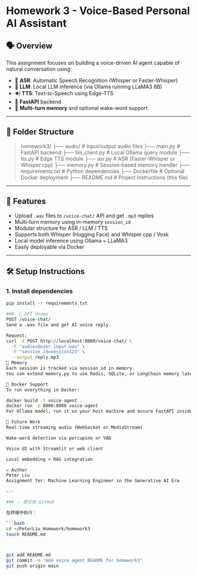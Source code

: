 # Homework 3 - Voice-Based Personal AI Assistant

## 🗣️ Overview

This assignment focuses on building a voice-driven AI agent capable of natural conversation using:

- 🎤 **ASR**: Automatic Speech Recognition (Whisper or Faster-Whisper)
- 🧠 **LLM**: Local LLM inference (via Ollama running LLaMA3 8B)
- 🔊 **TTS**: Text-to-Speech using Edge-TTS
- 🛜 **FastAPI** backend
- 🧠 **Multi-turn memory** and optional wake-word support

---

## 📁 Folder Structure

>homework3/
>├── audio/ # Input/output audio files
>├── main.py # FastAPI backend
>├── llm_client.py # Local Ollama query module
>├── tts.py # Edge TTS module
>├── asr.py # ASR (Faster-Whisper or Whisper.cpp)
>├── memory.py # Session-based memory handler
>├── requirements.txt # Python dependencies
>├── Dockerfile # Optional Docker deployment
>├── README.md # Project instructions (this file)


---

## 🚀 Features

- Upload `.wav` files to `/voice-chat/` API and get `.mp3` replies
- Multi-turn memory using in-memory `session_id`
- Modular structure for ASR / LLM / TTS
- Supports both Whisper (Hugging Face) and Whisper.cpp / Vosk
- Local model inference using Ollama + LLaMA3
- Easily deployable via Docker

---

## 🛠️ Setup Instructions

### 1. Install dependencies

```bash
pip install -r requirements.txt

###  🔁 API Usage
POST /voice-chat/
Send a .wav file and get AI voice reply.

Request:
curl -X POST http://localhost:8000/voice-chat/ \
  -F "audio=@user_input.wav" \
  -F "session_id=session123" \
  --output reply.mp3
🧠 Memory
Each session is tracked via session_id in memory.
You can extend memory.py to use Redis, SQLite, or LangChain memory later.

🐳 Docker Support
To run everything in Docker:

docker build -t voice-agent .
docker run -p 8000:8000 voice-agent
For Ollama model, run it on your host machine and ensure FastAPI inside Docker can reach http://host.docker.internal:11434

🧪 Future Work
Real-time streaming audio (WebSocket or MediaStream)

Wake-word detection via porcupine or VAD

Voice UI with Streamlit or web client

Local embedding + RAG integration

✍️ Author
Peter Liu
Assignment for: Machine Learning Engineer in the Generative AI Era

---

### ✅ 提交到 GitHub

在终端中执行：

```bash
cd ~/PeterLiu_Homework/homework3
touch README.md



git add README.md
git commit -m "Add voice agent README for homework3"
git push origin main

